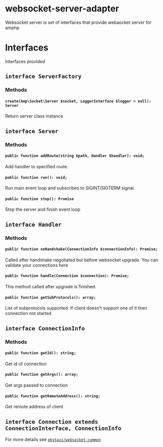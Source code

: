 # websocket-server-adapter
Websocket server is set of interfaces that provide webaocket server for amphp
# Interfaces
 Interfaces provided
 ## `interface ServerFactory`
 ### Methods
 #### `create(Amp\Socket\Server $socket, LoggerInterface $logger = null): Server`
 Return server class instance
 ## `interface Server`
 ### Methods
 #### `public function addRoute(string $path, Handler $handler): void;`
Add handler to specified route.
 #### `public function run(): void;`
Run main event loop and subscribes to SIGINT/SIGTERM signal.
 #### `public function stop(): Promise`
 Stop the server and finish event loop
## `interface Handler`
### Methods
#### `public function onHandshake(ConnectionInfo $connectionInfo): Promise;`
Called after handshake negotiated but before websocket upgrade. You can validate your connections here
#### `public function handle(Connection $connection): Promise;`
This method called after upgrade is finished.
#### `public function getSubProtocols(): array;`
List of subprotocols supported. If client doesn't support one of it then connection not started
## `interface ConnectionInfo`
### Methods
#### `public function getId(): string;`
Get id of connection
#### `public function getArgs(): array;`
Get args passed to connection
#### `public function getRemoteAddress(): string;`
Get remote address of client
## `interface Connection extends ConnectionInterface, ConnectionInfo`
For more details see [`ekstazi/websocket-common`](https://github.com/ekstazi/websocket-common)
